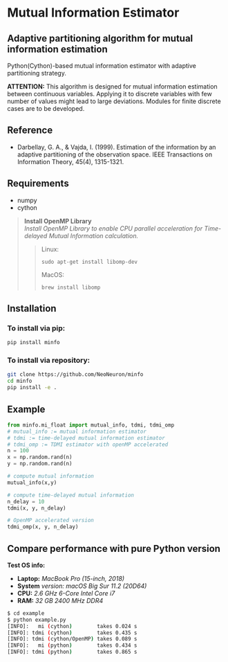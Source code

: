 # Mutual Information Estimator

## Adaptive partitioning algorithm for mutual information estimation

Python(Cython)-based mutual information estimator with adaptive partitioning strategy.

**ATTENTION:** This algorithm is designed for mutual information estimation between continuous variables. Applying it to discrete variables with few number of values might lead to large deviations. Modules for finite discrete cases are to be developed. 

## Reference

- Darbellay, G. A., & Vajda, I. (1999). Estimation of the information by an adaptive partitioning of the observation space. IEEE Transactions on Information Theory, 45(4), 1315-1321.

## Requirements

- numpy
- cython

> **Install OpenMP Library** \
> *Install OpenMP Library to enable CPU parallel acceleration for Time-delayed Mutual Information calculation.*
> > Linux:
> > ```
> > sudo apt-get install libomp-dev
> > ```
> > MacOS:
> > ```
> > brew install libomp
> >```
> 

## Installation

### To install via pip:

```bash
pip install minfo
```

### To install via repository:

```bash
git clone https://github.com/NeoNeuron/minfo
cd minfo
pip install -e .
```

## Example

```python
from minfo.mi_float import mutual_info, tdmi, tdmi_omp
# mutual_info := mutual information estimator
# tdmi := time-delayed mutual information estimator
# tdmi_omp := TDMI estimator with openMP accelerated
n = 100
x = np.random.rand(n)
y = np.random.rand(n)

# compute mutual information
mutual_info(x,y)

# compute time-delayed mutual information
n_delay = 10
tdmi(x, y, n_delay)

# OpenMP accelerated version
tdmi_omp(x, y, n_delay)
```

## Compare performance with pure Python version

**Test OS info:**
- **Laptop:** *MacBook Pro (15-inch, 2018)*
- **System** *version: macOS Big Sur 11.2 (20D64)*
- **CPU:** *2.6 GHz 6-Core Intel Core i7*
- **RAM:** *32 GB 2400 MHz DDR4*

```bash
$ cd example
$ python example.py
[INFO]:   mi (cython)        takes 0.024 s
[INFO]: tdmi (cython)        takes 0.435 s
[INFO]: tdmi (cython/OpenMP) takes 0.089 s
[INFO]:   mi (python)        takes 0.434 s
[INFO]: tdmi (python)        takes 0.865 s
```
